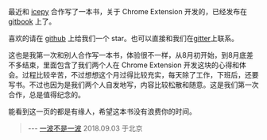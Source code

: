 最近和 [icepy](https://github.com/icepy) 合作写了一本书，关于 Chrome Extension 开发的，已经发布在 [gitbook](https://welearnmore.gitbook.io/chrome-extension-book/) 上了。

喜欢的请在 [github](https://github.com/welearnmore/chrome-extension-book) 上给我们一个 star。也可以直接和我们在[gitter](https://gitter.im/welearnmore123/chrome-extension?utm_source=share-link&utm_medium=link&utm_campaign=share-link)上联系。

这也是我第一次和别人合作写一本书，体验很不一样，从8月初开始，到8月底差不多结束，里面包含了我们两个人在 Chrome Extension 开发这块的心得和体会。过程比较辛苦，不过想想这个月过得比较充实，每天除了工作，下班后，还要写书。不过也因为是我们两个人自发地写，内容比较松散和随意。这是我们第一次合作，总是值得纪念的。

能看到这一页的都是有缘人，希望这本书没有浪费你的时间。

> --- [一波不是一波](https://github.com/riskers) 2018.09.03 于北京